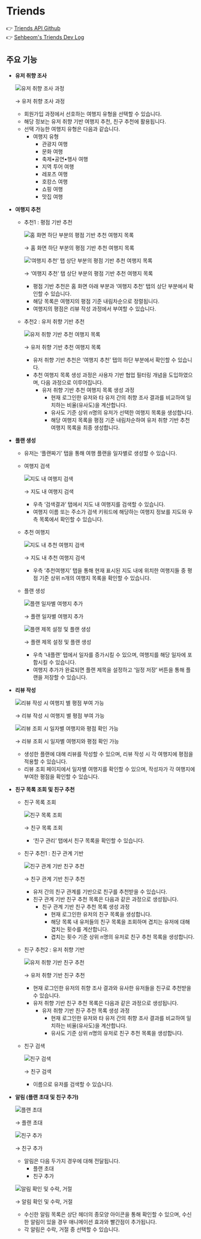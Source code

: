 # Triends

👉 [Triends API Github](https://github.com/Sehbeom/triends-api) <br>
👉 [Sehbeom's Triends Dev Log](https://atlantic-node-a40.notion.site/Triends-7a166e4f7cd84bae95706143c969bec0)

## 주요 기능

- **유저 취향 조사**

  ![유저 취향 조사 과정](readmeimgs/userpreference.gif)

  → 유저 취향 조사 과정

  - 회원가입 과정에서 선호하는 여행지 유형을 선택할 수 있습니다.
  - 해당 정보는 유저 취향 기반 여행지 추천, 친구 추천에 활용됩니다.
  - 선택 가능한 여행지 유형은 다음과 같습니다.
    - 여행지 유형
      - 관광지 여행
      - 문화 여행
      - 축제•공연•행사 여행
      - 지역 투어 여행
      - 레포츠 여행
      - 호캉스 여행
      - 쇼핑 여행
      - 맛집 여행

- **여행지 추천**

  - 추천1 : 평점 기반 추천

    ![홈 화면 하단 부분의 평점 기반 추천 여행지 목록](readmeimgs/ratesreco1.gif)

    → 홈 화면 하단 부분의 평점 기반 추천 여행지 목록

    ![‘여행지 추천’ 탭 상단 부분의 평점 기반 추천 여행지 목록](readmeimgs/ratesreco2.gif)

    → ‘여행지 추천’ 탭 상단 부분의 평점 기반 추천 여행지 목록

    - 평점 기반 추천은 홈 화면 아래 부분과 ‘여행지 추천’ 탭의 상단 부분에서 확인할 수 있습니다.
    - 해당 목록은 여행지의 평점 기준 내림차순으로 정렬됩니다.
    - 여행지의 평점은 리뷰 작성 과정에서 부여할 수 있습니다.

  - 추천2 : 유저 취향 기반 추천

    ![유저 취향 기반 추천 여행지 목록](readmeimgs/preferreco.gif)

    → 유저 취향 기반 추천 여행지 목록

    - 유저 취향 기반 추천은 ‘여행지 추천’ 탭의 하단 부분에서 확인할 수 있습니다.
    - 추천 여행지 목록 생성 과정은 사용자 기반 협업 필터링 개념을 도입하였으며, 다음 과정으로 이루어집니다.
      - 유저 취향 기반 추천 여행지 목록 생성 과정
        - 현재 로그인한 유저와 타 유저 간의 취향 조사 결과를 비교하여 일치하는 비율(유사도)을 계산합니다.
        - 유사도 기준 상위 n명의 유저가 선택한 여행지 목록을 생성합니다.
        - 해당 여행지 목록을 평점 기준 내림차순하여 유저 취향 기반 추천 여행지 목록을 최종 생성합니다.

- **플랜 생성**

  - 유저는 ‘플랜짜기’ 탭을 통해 여행 플랜을 일자별로 생성할 수 있습니다.

  - 여행지 검색

    ![지도 내 여행지 검색](readmeimgs/plan_search.gif)

    → 지도 내 여행지 검색

    - 우측 ‘검색결과’ 탭에서 지도 내 여행지를 검색할 수 있습니다.
    - 여행지 이름 또는 주소가 검색 키워드에 해당하는 여행지 정보를 지도와 우측 목록에서 확인할 수 있습니다.

  - 추천 여행지

    ![지도 내 추천 여행지 검색](readmeimgs/plan_reco.gif)

    → 지도 내 추천 여행지 검색

    - 우측 ‘추천여행지’ 탭을 통해 현재 표시된 지도 내에 위치한 여행지들 중 평점 기준 상위 n개의 여행지 목록을 확인할 수 있습니다.

  - 플랜 생성

    ![플랜 일자별 여행지 추가](readmeimgs/plan_add.gif)

    → 플랜 일자별 여행지 추가

    ![플랜 제목 설정 및 플랜 생성](readmeimgs/plan_create.gif)

    → 플랜 제목 설정 및 플랜 생성

    - 우측 ‘내플랜’ 탭에서 일자를 증가시킬 수 있으며, 여행지를 해당 일자에 포함시킬 수 있습니다.
    - 여행지 추가가 완료되면 플랜 제목을 설정하고 ‘일정 저장’ 버튼을 통해 플랜을 저장할 수 있습니다.

- **리뷰 작성**

  ![리뷰 작성 시 여행지 별 평점 부여 가능](readmeimgs/review_write.gif)

  → 리뷰 작성 시 여행지 별 평점 부여 가능

  ![리뷰 조회 시 일자별 여행지와 평점 확인 가능](readmeimgs/review_detail.gif)

  → 리뷰 조회 시 일자별 여행지와 평점 확인 가능

  - 생성한 플랜에 대해 리뷰를 작성할 수 있으며, 리뷰 작성 시 각 여행지에 평점을 적용할 수 있습니다.
  - 리뷰 조회 페이지에서 일자별 여행지를 확인할 수 있으며, 작성자가 각 여행지에 부여한 평점을 확인할 수 있습니다.

- **친구 목록 조회 및 친구 추천**

  - 친구 목록 조회

    ![친구 목록 조회](readmeimgs/friends_list.gif)

    → 친구 목록 조회

    - ‘친구 관리’ 탭에서 친구 목록을 확인할 수 있습니다.

  - 친구 추천1 : 친구 관계 기반

    ![친구 관계 기반 친구 추천](readmeimgs/friends_friends.gif)

    → 친구 관계 기반 친구 추천

    - 유저 간의 친구 관계를 기반으로 친구를 추천받을 수 있습니다.
    - 친구 관계 기반 친구 추천 목록은 다음과 같은 과정으로 생성됩니다.
      - 친구 관계 기반 친구 추천 목록 생성 과정
        - 현재 로그인한 유저의 친구 목록을 생성합니다.
        - 해당 목록 내 유저들의 친구 목록을 조회하며 겹치는 유저에 대해 겹치는 횟수를 계산합니다.
        - 겹치는 횟수 기준 상위 n명의 유저로 친구 추천 목록을 생성합니다.

  - 친구 추천2 : 유저 취향 기반

    ![유저 취향 기반 친구 추천](readmeimgs/friends_prefer.gif)

    → 유저 취향 기반 친구 추천

    - 현재 로그인한 유저의 취향 조사 결과와 유사한 유저들을 친구로 추천받을 수 있습니다.
    - 유저 취향 기반 친구 추천 목록은 다음과 같은 과정으로 생성됩니다.
      - 유저 취향 기반 친구 추천 목록 생성 과정
        - 현재 로그인한 유저와 타 유저 간의 취향 조사 결과를 비교하여 일치하는 비율(유사도)을 계산합니다.
        - 유사도 기준 상위 n명의 유저로 친구 추천 목록을 생성합니다.

  - 친구 검색

    ![친구 검색](readmeimgs/friends_search.gif)

    → 친구 검색

    - 이름으로 유저를 검색할 수 있습니다.

- **알림 (플랜 초대 및 친구 추가)**

  ![플랜 초대](readmeimgs/notification_plan.gif)

  → 플랜 초대

  ![친구 추가](readmeimgs/notification_friend.gif)

  → 친구 추가

  - 알림은 다음 두가지 경우에 대해 전달됩니다.
    - 플랜 초대
    - 친구 추가

  ![알림 확인 및 수락, 거절](readmeimgs/notification_check.gif)

  → 알림 확인 및 수락, 거절

  - 수신한 알림 목록은 상단 헤더의 종모양 아이콘을 통해 확인할 수 있으며, 수신한 알림이 있을 경우 애니메이션 효과와 빨간점이 추가됩니다.
  - 각 알림은 수락, 거절 중 선택할 수 있습니다.
